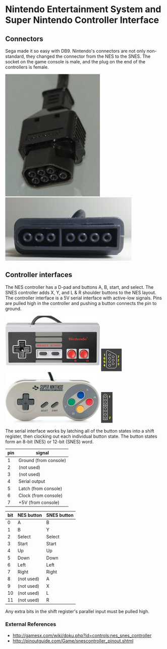 # Nintendo Entertainment System and Super Nintendo Controller Interface

## Connectors

Sega made it so easy with DB9.  Nintendo's connectors are not only non-standard,
they changed the connector from the NES to the SNES.  The socket on the game
console is male, and the plug on the end of the controllers is female.

![female NES plug](images/nes_connector.jpg)
![female SNES plug](images/snes_connector.jpg)


## Controller interfaces

The NES controller has a D-pad and buttons A, B, start, and select.
The SNES controller adds X, Y, and L & R shoulder buttons to the NES layout.
The controller interface is a 5V serial interface with active-low signals.
Pins are pulled high in the controller and pushing a button connects the pin
to ground.

![NES controller](images/nes_controller.jpg)
![NES connector pins](images/nes_pins.png)
![SNES controller](images/snes_controller.jpg)
![SNES connector pins](images/snes_pins.png)

The serial interface works by latching all of the button states into a shift
register, then clocking out each individual button state.  The button states
form an 8-bit (NES) or 12-bit (SNES) word.

|pin|signal               |
|---|---------------------|
|1  |Ground (from console)|
|2  |(not used)           |
|3  |(not used)           |
|4  |Serial output        |
|5  |Latch (from console) |
|6  |Clock (from console) |
|7  |+5V (from console)   |

|bit|NES button|SNES button|
|---|----------|-----------|
|0  |A         |B          |
|1  |B         |Y          |
|2  |Select    |Select     |
|3  |Start     |Start      |
|4  |Up        |Up         |
|5  |Down      |Down       |
|6  |Left      |Left       |
|7  |Right     |Right      |
|8  |(not used)|A          |
|9  |(not used)|X          |
|10 |(not used)|L          |
|11 |(not used)|R          |

Any extra bits in the shift register's parallel input must be pulled high.


### External References

 - http://gamesx.com/wiki/doku.php?id=controls:nes_snes_controller
 - http://pinoutguide.com/Game/snescontroller_pinout.shtml
